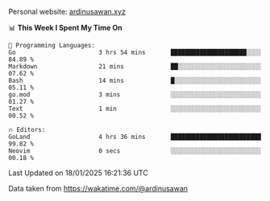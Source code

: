 Personal website: [ardinusawan.xyz](https://ardinusawan.xyz)

<!--START_SECTION:waka-->
📊 **This Week I Spent My Time On** 

```text
💬 Programming Languages: 
Go                       3 hrs 54 mins       █████████████████████░░░░   84.89 % 
Markdown                 21 mins             ██░░░░░░░░░░░░░░░░░░░░░░░   07.62 % 
Bash                     14 mins             █░░░░░░░░░░░░░░░░░░░░░░░░   05.11 % 
go.mod                   3 mins              ░░░░░░░░░░░░░░░░░░░░░░░░░   01.27 % 
Text                     1 min               ░░░░░░░░░░░░░░░░░░░░░░░░░   00.52 % 

🔥 Editors: 
GoLand                   4 hrs 36 mins       █████████████████████████   99.82 % 
Neovim                   0 secs              ░░░░░░░░░░░░░░░░░░░░░░░░░   00.18 % 
```


 Last Updated on 18/01/2025 16:21:36 UTC
<!--END_SECTION:waka-->
Data taken from https://wakatime.com/@ardinusawan
